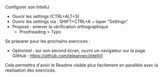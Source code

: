 
Configurer son IntelliJ

- Ouvrir les settings (CTRL+ALT+S)
- Ouvrir les settings via : SHIFT+CTRL+A + taper "Settings"
- Proposé : enlever la vérification orthographique
    - Proofreading > Typo


Se préparer pour les prochains exercices :

- Optionnel : sur son second écran, ouvrir un navigateur sur la page GitHub :
  https://github.com/leleannec/intellij1

Cela permettra d'avoir le Readme visible plus facilement en parallèle avec la réalisation des exercices.
